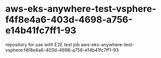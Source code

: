 # aws-eks-anywhere-test-vsphere-f4f8e4a6-403d-4698-a756-e14b41fc7ff1-93
repository for use with E2E test job aws-eks-anywhere-test-vsphere:f4f8e4a6-403d-4698-a756-e14b41fc7ff1-93
